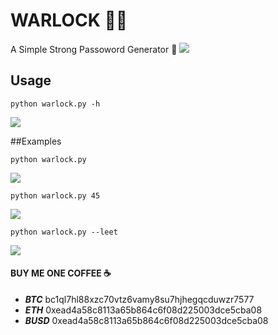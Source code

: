 # WARLOCK 🔐🧙
A Simple Strong Passoword Generator 💪
<img src="https://cdn.discordapp.com/attachments/874271657760542720/1044610130446135296/warlock.png">
## Usage
``` shell
python warlock.py -h
```
<img src="https://cdn.discordapp.com/attachments/874271657760542720/1044965401378963546/Captura_de_tela_20221123_101721.png">

##Examples
``` shell
python warlock.py
```
<img src="https://cdn.discordapp.com/attachments/874271657760542720/1044965400439439411/Captura_de_tela_2022-11-23_101523.png">

``` shell
python warlock.py 45
```
<img src="https://cdn.discordapp.com/attachments/874271657760542720/1044965400762392666/Captura_de_tela_20221123_101559.png">

``` shell
python warlock.py --leet
```
<img src='https://cdn.discordapp.com/attachments/874271657760542720/1044966762334126120/Captura_de_tela_20221123_102414.png'>

####  BUY ME ONE COFFEE ☕ 
 - ***BTC*** bc1ql7hl88xzc70vtz6vamy8su7hjhegqcduwzr7577
- ***ETH*** 0xead4a58c8113a65b864c6f08d225003dce5cba08
- ***BUSD*** 0xead4a58c8113a65b864c6f08d225003dce5cba08
